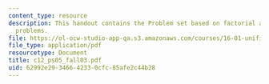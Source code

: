 ```yaml
---
content_type: resource
description: This handout contains the Problem set based on factorial and fibonacci
  problems.
file: https://ol-ocw-studio-app-qa.s3.amazonaws.com/courses/16-01-unified-engineering-i-ii-iii-iv-fall-2005-spring-2006/62992e29346642330cfc85afe2c44b28_c12_ps05_fall03.pdf
file_type: application/pdf
resourcetype: Document
title: c12_ps05_fall03.pdf
uid: 62992e29-3466-4233-0cfc-85afe2c44b28
---
```

